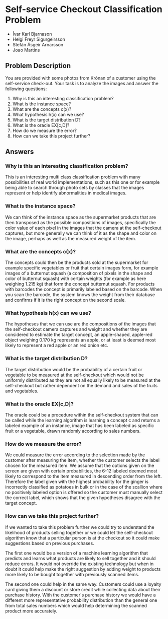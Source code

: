 # Self-service Checkout Classification Problem

* Ívar Karl Bjarnason 
* Helgi Freyr Sigurgeirsson 
* Stefán Ásgeir Arnarsson
* Joao Martins 

## Problem Description

You are provided with some photos from Krónan of a customer using the self-service check-out. Your task is to analyze the images and answer the following questions:

1. Why is this an interesting classification problem?
2. What is the instance space?
3. What are the concepts c(x)?
4. What hypothesis h(x) can we use?
5. What is the target distribution D?
6. What is the oracle EX[c,D]?
7. How do we measure the error?
8. How can we take this project further?

## Answers

### **Why is this an interesting classification problem?**
This is an interesting multi class classification problem with many possibilities of real world implementations, such as this one or for example being able to search through photo sets by classes that the images represent or help identify abnormalities in medical images.

### **What is the instance space?**
We can think of the instance space as the supermarket products that are then transposed as the possible compositions of images, specifically the color value of each pixel in the images that the camera at the self-checkout captures, but more generally we can think of it as the shape and color on the image, perhaps as well as the measured weight of the item.

### **What are the concepts c(x)?**
The concepts could then be the products sold at the supermarket for example specific vegetables or fruit that certain images form, for example images of a butternut squash (a composition of pixels in the shape and color of butternut squash) with certain weights (for example as here weighing 1.215 kg) that form the concept butternut squash. For products with barcodes the concept is primarily labeled based on the barcode. When you scan the barcode, the system knows the weight from their database and confirms if it is the right concept on the second scale. 

### **What hypothesis h(x) can we use?**
The hypotheses that we can use are the compositions of the images that the self-checkout camera captures and weight and whether they are considered to estimate the target concept, an apple-shaped, apple-red object weighing 0.170 kg represents an apple, or at least is deemed most likely to represent a red apple or an red onion etc.

### **What is the target distribution D?**
The target distribution would be the probability of a certain fruit or vegetable to be measured at the self-checkout which would not be uniformly distributed as they are not all equally likely to be measured at the self-checkout but rather dependent on the demand and sales of the fruits and vegetables.

### **What is the oracle EX[c,D]?**
The oracle could be a procedure within the self-checkout system that can be called while the learning algorithm is learning a concept c and returns a labeled example of an instance, image that has been labeled as specific fruit or a vegetable, drawn randomly according to sales numbers.

### **How do we measure the error?**
We could measure the error according to the selection made by the customer after measuring the item, whether the customer selects the label chosen for the measured item. We assume that the options given on the screen are given with certain probabilities, the 6-12 labeled deemed most likely to correspond to the item measured in descending order from the left. Therefore the label given with the highest probability for the ginger is incorrectly classified as potatoes in bulk or in the case of the scallion where no positively labeled option is offered so the customer must manually select the correct label, which shows that the given hypotheses disagree with the target concept.

### **How can we take this project further?**
If we wanted to take this problem further we could try to understand the likelihood of products selling together or we could let the self-checkout algorithm know that a particular person is at the checkout so it could make suggestions based on previous purchases. 

The first one would be a version of a machine learning algorithm that predicts and learns what products are likely to sell together and it should reduce errors. It would not override the existing technology but when in doubt it could help make the right suggestion by adding weight to products more likely to be bought together with previously scanned items. 

The second one could help in the same way. Customers could use a loyalty card giving them a discount or store credit while collecting data about their purchase history. With the customer's purchase history we would have a different more representative probability distribution than the general one from total sales numbers which would help determining the scanned product more accurately.
